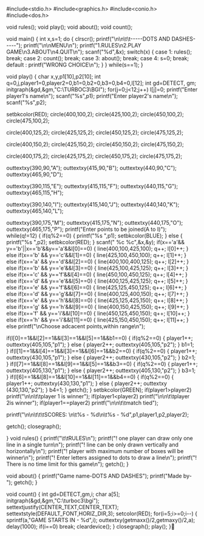 #include<stdio.h>
#include<graphics.h>
#include<conio.h>
#include<dos.h>

void rules();
void play();
void about();
void count();

void main()
{
 int x,s=1;
 do
 {
  clrscr();
  printf("\n\n\t\t-----DOTS AND DASHES-----");
  printf("\n\nMENU\n");
  printf("1.RULES\n2.PLAY GAME\n3.ABOUT\n4.QUIT\n");
  scanf("%d",&x);
  switch(x)
  {
   case 1:
	   rules();
	  break;
   case 2:
	  count();
	 break;
   case 3:
	  about();
	  break;
   case 4:
	  s=0;
	  break;
   default :
       printf("WRONG CHOICE\n");
  }
 }
   while(s==1);
}

void play()
{
 char x,y,p1[10],p2[10];
 int q=0,j,player1=0,player2=0,b1=0,b2=0,b3=0,b4=0,l[12];
 int gd=DETECT, gm;
 initgraph(&gd,&gm,"C:\\TURBOC3\\BGI");
 for(j=0;j<12;j++)
   l[j]=0;
  printf("Enter player1's name\n");
  scanf("%s",p1);
  printf("Enter player2's name\n");
  scanf("%s",p2);

 setbkcolor(RED);
 circle(400,100,2);
 circle(425,100,2);
 circle(450,100,2);
 circle(475,100,2);

 circle(400,125,2);
 circle(425,125,2);
 circle(450,125,2);
 circle(475,125,2);

 circle(400,150,2);
 circle(425,150,2);
 circle(450,150,2);
 circle(475,150,2);

 circle(400,175,2);
 circle(425,175,2);
 circle(450,175,2);
 circle(475,175,2);

 outtextxy(390,90,"A");
 outtextxy(415,90,"B");
 outtextxy(440,90,"C");
 outtextxy(465,90,"D");

 outtextxy(390,115,"E");
 outtextxy(415,115,"F");
 outtextxy(440,115,"G");
 outtextxy(465,115,"H");

 outtextxy(390,140,"I");
 outtextxy(415,140,"J");
 outtextxy(440,140,"K");
 outtextxy(465,140,"L");

 outtextxy(390,175,"M");
 outtextxy(415,175,"N");
 outtextxy(440,175,"O");
 outtextxy(465,175,"P");
 printf("Enter points to be joined(A to I)");
 while(q!=12)
 { if(q%2==0)
    { printf("%s ",p1);
    setbkcolor(BLUE);
    }
   else
    { printf("%s ",p2);
     setbkcolor(RED);
    }
 scanf(" %c %c",&x,&y);
 if(x=='a'&& y=='b'||x=='b'&&y=='a'&&l[0]==0)
  {
  line(400,100,425,100);
  q++;
  l[0]++;
  }
 else if(x=='b' && y=='c'&&l[1]==0)
  {
  line(425,100,450,100);
  q++;
  l[1]++;
  }
  else if(x=='a' && y=='d'&&l[2]==0)
  {
  line(400,100,400,125);
  q++;
  l[2]++;
  }
  else if(x=='b' && y=='e'&&l[3]==0)
  {
  line(425,100,425,125);
  q++;
  l[3]++;
  }
  else if(x=='c' && y=='f'&&l[4]==0)
  {
  line(450,100,450,125);
  q++;
  l[4]++;
  }
  else if(x=='d' && y=='e'&&l[5]==0)
  {
  line(400,125,425,125);
  q++;
  l[5]++;
  }
  else if(x=='e' && y=='f'&&l[6]==0)
  {
  line(425,125,450,125);
  q++;
  l[6]++;
  }
  else if(x=='d' && y=='g'&&l[7]==0)
  {
  line(400,125,400,150);
  q++;
  l[7]++;
  }
  else if(x=='e' && y=='h'&&l[8]==0)
  {
  line(425,125,425,150);
  q++;
  l[8]++;
  }
  else if(x=='g' && y=='h'&&l[9]==0)
  {
  line(400,150,425,150);
  q++;
  l[9]++;
  }
  else if(x=='f' && y=='i'&&l[10]==0)
  {
  line(450,125,450,150);
  q++;
  l[10]++;
  }
  else if(x=='h' && y=='i'&&l[11]==0)
  {
  line(425,150,450,150);
  q++;
  l[11]++;
  }
  else
  printf("\nChoose adcacent points,within range\n");

 if(l[0]==1&&l[2]==1&&l[3]==1&&l[5]==1&&b1==0)
   {
   if(q%2==0)
    {
    player1++;
    outtextxy(405,105,"p1");
    }
   else
    {
    player2++;
    outtextxy(405,105,"p2");
    }
    b1=1;
    }
 if(l[1]==1&&l[4]==1&&l[3]==1&&l[6]==1&&b2==0)
   {
    if(q%2==0)
    {
    player1++;
    outtextxy(430,105,"p1");
    }
    else
    {
    player2++;
    outtextxy(430,105,"p2");
    }
    b2=1;
    }
 if(l[7]==1&&l[8]==1&&l[9]==1&&l[5]==1&&b3==0)
  {
    if(q%2==0)
    {
    player1++;
    outtextxy(405,130,"p1");
    }
    else
    {
    player2++;
    outtextxy(405,130,"p2");
    }
    b3=1;
    }
 if(l[6]==1&&l[8]==1&&l[10]==1&&l[11]==1&&b4==0)
  {
    if(q%2==0)
    {
    player1++;
    outtextxy(430,130,"p1");
    }
    else
    {
    player2++; outtextxy
    (430,130,"p2");
    }
    b4=1;
    }
    getch();
 }
 setbkcolor(GREEN);
 if(player1>player2)
  printf("\n\n\t\tplayer 1 is winner");
 if(player1<player2)
  printf("\n\n\t\tplayer 2is winner");
 if(player1==player2)
  printf("\n\n\t\tmatch tied");

  printf("\n\n\t\t\tSCORES: \n\t%s - %d\n\t%s - %d",p1,player1,p2,player2);

 getch();
 closegraph();

}
void rules()
{
  printf("\t\tRULES\n");
  printf("! one player can draw only one line in a single turn\n");
  printf("! line can be only drawn vertically and horizontally\n");
  printf("! player with maximum number of boxes will be winner\n");
  printf("! Enter letters assigned to dots to draw a line\n");
  printf("! There is no time limit for this game\n");
  getch();
}

void about()
{
printf("Game name-DOTS AND DASHES");
printf("Made by-         ");
getch();
}

void count()
{
int gd=DETECT,gm,i;
char a[5];
initgraph(&gd,&gm,"C:\\turboc3\\bgi");
settextjustify(CENTER_TEXT,CENTER_TEXT);
settextstyle(DEFAULT_FONT,HORIZ_DIR,3);
setcolor(RED);
for(i=5;i>=0;i--)
{
sprintf(a,"GAME STARTS IN - %d",i);
outtextxy(getmaxx()/2,getmaxy()/2,a);
delay(1000);
if(i==0)
break;
cleardevice();
}
closegraph();
play();
}
